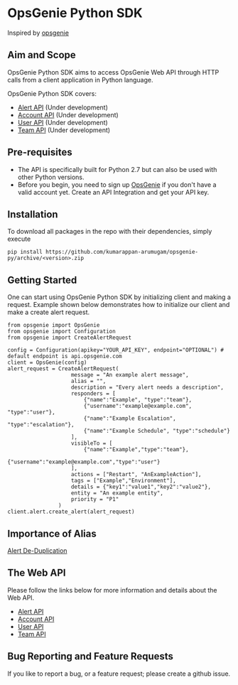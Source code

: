 # OpsGenie Python SDK

Inspired by [opsgenie](https://github.com/opsgenie/opsgenie-python-sdk)

## Aim and Scope

OpsGenie Python SDK aims to access OpsGenie Web API through HTTP calls from a client application in Python language.

OpsGenie Python SDK covers:

- [Alert API](https://github.com/kumarappan-arumugam/opsgenie-py/tree/master/opsgenie/alerts) (Under development)
- [Account API](https://github.com/kumarappan-arumugam/opsgenie-py/tree/master/opsgenie/accounts) (Under development)
- [User API](https://github.com/kumarappan-arumugam/opsgenie-py/tree/master/opsgenie/users) (Under development)
- [Team API](https://github.com/kumarappan-arumugam/opsgenie-py/tree/master/opsgenie/teams) (Under development)

## Pre-requisites

-   The API is specifically built for Python 2.7 but can also be used with other Python versions.
-   Before you begin, you need to sign up  [OpsGenie](http://www.opsgenie.com/)  if you don't have a valid account yet. Create an API Integration and get your API key.

## Installation

To download all packages in the repo with their dependencies, simply execute

`pip install https://github.com/kumarappan-arumugam/opsgenie-py/archive/<version>.zip`

## Getting Started

One can start using OpsGenie Python SDK by initializing client and making a request. Example shown below demonstrates how to initialize our client and make a create alert request.
```
from opsgenie import OpsGenie
from opsgenie import Configuration
from opsgenie import CreateAlertRequest

config = Configuration(apikey="YOUR_API_KEY", endpoint="OPTIONAL") # default endpoint is api.opsgenie.com
client = OpsGenie(config)
alert_request = CreateAlertRequest(
			        message = "An example alert message",
			        alias = "",
			        description = "Every alert needs a description",
			        responders = [
				        {"name":"Example", "type":"team"},
				        {"username":"example@example.com", "type":"user"},
				        {"name":"Example Escalation", "type":"escalation"},
				        {"name":"Example Schedule", "type":"schedule"}
				    ],
			        visibleTo = [
				        {"name":"Example","type":"team"},
				        {"username":"example@example.com","type":"user"}
				    ],
			        actions = ["Restart", "AnExampleAction"],
			        tags = ["Example","Environment"],
			        details = {"key1":"value1","key2":"value2"},
			        entity = "An example entity",
			        priority = "P1"
                )
client.alert.create_alert(alert_request)
```

## Importance of Alias

[Alert De-Duplication](https://docs.opsgenie.com/docs/alert-deduplication)

## The Web API

Please follow the links below for more information and details about the Web API.

- [Alert API](https://docs.opsgenie.com/docs/alert-api)
- [Account API](https://docs.opsgenie.com/docs/account-api)
- [User API](https://docs.opsgenie.com/docs/user-api)
- [Team API](https://docs.opsgenie.com/docs/team-api)

## Bug Reporting and Feature Requests

If you like to report a bug, or a feature request; please create a github issue.
